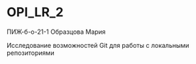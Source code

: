 # OPI_LR_2


ПИЖ-б-о-21-1
Образцова Мария

Исследование
возможностей Git для работы с
локальными репозиториями